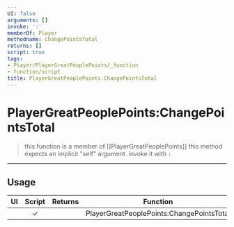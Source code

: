 ```yaml
---
UI: false
arguments: []
invoke: ':'
memberOf: Player
methodname: ChangePointsTotal
returns: []
script: true
tags:
- Player/PlayerGreatPeoplePoints/_function
- function/script
title: PlayerGreatPeoplePoints.ChangePointsTotal
---
```

# PlayerGreatPeoplePoints:ChangePointsTotal
> this function is a member of [[PlayerGreatPeoplePoints]]
> this method expects an implicit "self" argument. invoke it with `:`
-----
## Usage
|  UI | Script | Returns | Function | Arguments |
|:---:|:------:|-------:|:--------:|:---------|
| |✓||PlayerGreatPeoplePoints:ChangePointsTotal||
